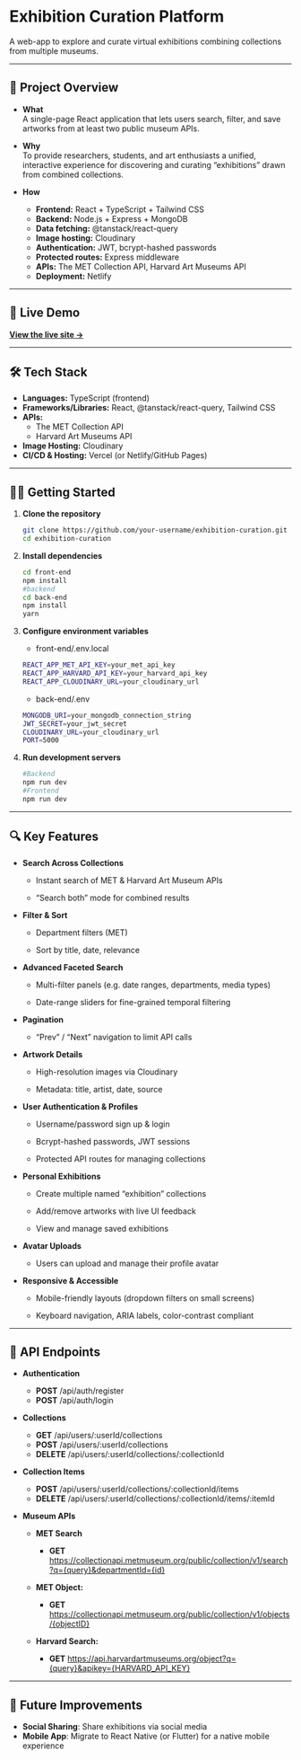 # Exhibition Curation Platform

A web-app to explore and curate virtual exhibitions combining collections from multiple museums.

---

## 🎯 Project Overview

- **What**  
  A single-page React application that lets users search, filter, and save artworks from at least two public museum APIs.

- **Why**  
  To provide researchers, students, and art enthusiasts a unified, interactive experience for discovering and curating “exhibitions” drawn from combined collections.

- **How**
  - **Frontend:** React + TypeScript + Tailwind CSS
  - **Backend:** Node.js + Express + MongoDB
  - **Data fetching:** @tanstack/react-query
  - **Image hosting:** Cloudinary
  - **Authentication:** JWT, bcrypt-hashed passwords
  - **Protected routes:** Express middleware
  - **APIs:** The MET Collection API, Harvard Art Museums API
  - **Deployment:** Netlify

---

## 🚀 Live Demo

**[View the live site →](https://artizen-curation.netlify.app/)**

---

## 🛠️ Tech Stack

- **Languages:** TypeScript (frontend)
- **Frameworks/Libraries:** React, @tanstack/react-query, Tailwind CSS
- **APIs:**
  - The MET Collection API
  - Harvard Art Museums API
- **Image Hosting:** Cloudinary
- **CI/CD & Hosting:** Vercel (or Netlify/GitHub Pages)

---

## 👩‍💻 Getting Started

1. **Clone the repository**

   ```bash
   git clone https://github.com/your-username/exhibition-curation.git
   cd exhibition-curation
   ```

2. **Install dependencies**
   ```bash
   cd front-end
   npm install
   #backend
   cd back-end
   npm install
   yarn
   ```
3. **Configure environment variables**
   - front-end/.env.local
   ```bash
   REACT_APP_MET_API_KEY=your_met_api_key
   REACT_APP_HARVARD_API_KEY=your_harvard_api_key
   REACT_APP_CLOUDINARY_URL=your_cloudinary_url
   ```
   - back-end/.env
   ```bash
   MONGODB_URI=your_mongodb_connection_string
   JWT_SECRET=your_jwt_secret
   CLOUDINARY_URL=your_cloudinary_url
   PORT=5000
   ```
4. **Run development servers**
   ```bash
   #Backend
   npm run dev
   #Frontend
   npm run dev
   ```

---

## 🔍 Key Features

- **Search Across Collections**

  - Instant search of MET & Harvard Art Museum APIs

  - “Search both” mode for combined results

- **Filter & Sort**

  - Department filters (MET)

  - Sort by title, date, relevance

- **Advanced Faceted Search**

  - Multi-filter panels (e.g. date ranges, departments, media types)

  - Date-range sliders for fine-grained temporal filtering

- **Pagination**

  - “Prev” / “Next” navigation to limit API calls

- **Artwork Details**

  - High-resolution images via Cloudinary

  - Metadata: title, artist, date, source

- **User Authentication & Profiles**

  - Username/password sign up & login

  - Bcrypt-hashed passwords, JWT sessions

  - Protected API routes for managing collections

- **Personal Exhibitions**

  - Create multiple named “exhibition” collections

  - Add/remove artworks with live UI feedback

  - View and manage saved exhibitions

- **Avatar Uploads**

  - Users can upload and manage their profile avatar

- **Responsive & Accessible**

  - Mobile-friendly layouts (dropdown filters on small screens)

  - Keyboard navigation, ARIA labels, color-contrast compliant

---

## 📑 API Endpoints

- **Authentication**
  - **POST** /api/auth/register
  - **POST** /api/auth/login
- **Collections**
  - **GET** /api/users/:userId/collections
  - **POST** /api/users/:userId/collections
  - **DELETE** /api/users/:userId/collections/:collectionId
- **Collection Items**
  - **POST** /api/users/:userId/collections/:collectionId/items
  - **DELETE** /api/users/:userId/collections/:collectionId/items/:itemId
- **Museum APIs**

  - **MET Search**

    - **GET** https://collectionapi.metmuseum.org/public/collection/v1/search?q={query}&departmentId={id}

  - **MET Object:**

    - **GET** https://collectionapi.metmuseum.org/public/collection/v1/objects/{objectID}

  - **Harvard Search:**
    - **GET** https://api.harvardartmuseums.org/object?q={query}&apikey={HARVARD_API_KEY}

---

## 📝 Future Improvements

- **Social Sharing**: Share exhibitions via social media
- **Mobile App**: Migrate to React Native (or Flutter) for a native mobile experience
